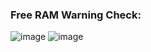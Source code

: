 ### Free RAM Warning Check:


![image](https://github.com/user-attachments/assets/afdef99e-e0b3-4279-a5a1-964c137b6ac7)
![image](https://github.com/user-attachments/assets/6b9ad955-f05c-4a54-b830-14d847f279f6)
